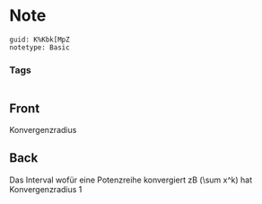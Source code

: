 # Note
```
guid: K%Kbk[MpZ
notetype: Basic
```

### Tags
```
```

## Front
Konvergenzradius

## Back
Das Interval wofür eine Potenzreihe konvergiert zB
\(\sum x^k\) hat Konvergenzradius 1
